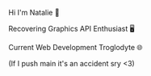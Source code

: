 Hi I'm Natalie 💖

Recovering Graphics API Enthusiast 🖥️

Current Web Development Troglodyte 🌐

(If I push main it's an accident sry <3)
